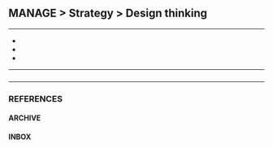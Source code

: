 ## MANAGE > Strategy > Design thinking

<hr/>

- []()
- []()
- []()

<hr/>

###

###

<hr/>

### REFERENCES

#### ARCHIVE

#### INBOX
